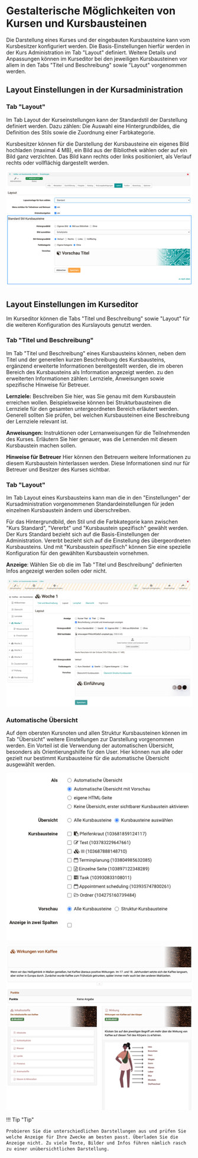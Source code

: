 # Gestalterische Möglichkeiten von Kursen und Kursbausteinen

Die Darstellung eines Kurses und der eingebauten  Kursbausteine kann vom Kursbesitzer konfiguriert werden. Die Basis-Einstellungen hierfür werden in der Kurs Administration im Tab "Layout" definiert. Weitere Details und Anpassungen können im Kurseditor bei den jeweiligen Kursbausteinen vor allem in den Tabs "Titel und Beschreibung" sowie "Layout" vorgenommen werden. 

## Layout Einstellungen in der Kursadministration
  
### Tab "Layout" 

Im Tab Layout der Kurseinstellungen kann der Standardstil der Darstellung definiert werden. Dazu zählen: Die Auswahl eine Hintergrundbildes,  die Definition des Stils sowie die Zuordnung einer Farbkategorie.

Kursbesitzer können für die Darstellung der Kursbausteine ein eigenes Bild hochladen (maximal 4 MB), ein Bild aus der Bibliothek wählen oder auf ein Bild ganz verzichten. Das Bild kann rechts oder links positioniert, als Verlauf rechts oder vollflächig dargestellt werden. 
 
  
![](assets/Dokumentation_de.png)


## Layout Einstellungen im Kurseditor

Im Kurseditor können die Tabs "Titel und Beschreibung" sowie "Layout" für die weiteren Konfiguration des Kurslayouts genutzt werden. 


### Tab "Titel und Beschreibung" 

Im Tab "Titel und Beschreibung" eines Kursbausteins können, neben dem Titel und der generellen kurzen Beschreibung des Kursbausteins, ergänzend erweiterte Informationen bereitgestellt werden, die im oberen Bereich des Kursbausteins als Information angezeigt werden. zu den erweiterten Informationen zählen: Lernziele, Anweisungen sowie spezifische Hinweise für Betreuer. 

**Lernziele:** Beschreiben Sie hier, was Sie genau mit dem Kursbaustein erreichen wollen. Beispielsweise können bei Strukturbausteinen die Lernziele für den gesamten untergeordneten Bereich erläutert werden. Generell sollten Sie prüfen, bei welchen Kursbausteinen eine Beschreibung der Lernziele relevant ist. 
  
**Anweisungen:** Instruktionen oder Lernanweisungen für die Teilnehmenden des Kurses.
Erläutern Sie hier genauer, was die Lernenden mit diesem Kursbaustein machen sollen. 
  
**Hinweise für Betreuer**
Hier können den Betreuern weitere Informationen zu diesem Kursbaustein hinterlassen werden. Diese Informationen sind nur für Betreuer und Besitzer des Kurses sichtbar.

### Tab "Layout" 

Im Tab Layout eines Kursbausteins kann man die in den "Einstellungen" der Kursadministration vorgenommenen Standardeinstellungen für jeden einzelnen Kursbaustein ändern und überschreiben.  

Für das Hintergrundbild, den Stil und die Farbkategorie kann zwischen "Kurs Standard", "Vererbt" und "Kursbaustein spezifisch" gewählt werden. Der Kurs Standard bezieht sich auf die Basis-Einstellungen der Administration. Vererbt bezieht sich auf die Einstellung des übergeordneten Kursbausteins. Und mit "Kursbaustein spezifisch" können Sie eine spezielle Konfiguration für den gewählten Kursbaustein vornehmen. 

**Anzeige**: Wählen Sie ob die im Tab "Titel und Beschreibung" definierten Infos angezeigt werden sollen oder nicht. 

  
![](assets/image2021-8-19_11-6-52.png)


### Automatische Übersicht 

Auf dem obersten Kursnoten und allen Struktur Kursbausteinen können im Tab "Übersicht" weitere Einstellungen zur Darstellung vorgenommen werden. Ein Vorteil ist die Verwendung der automatischen Übersicht, besonders als Orientierungshilfe für den User. Hier können nun alle oder gezielt nur bestimmt Kursbausteine für die automatische Übersicht ausgewählt werden. 

![](assets/image2021-8-20_7-44-8.png)

![](assets/image2021-8-19_15-10-11.png)

!!! Tip "Tip"

    Probieren Sie die unterschiedlichen Darstellungen aus und prüfen Sie welche Anzeige für Ihre Zwecke am besten passt. Überladen Sie die Anzeige nicht. Zu viele Texte, Bilder und Infos führen nämlich rasch zu einer unübersichtlichen Darstellung.